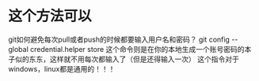 # 这个方法可以

git如何避免每次pull或者push的时候都要输入用户名和密码？
git config --global credential.helper store
这个命令则是在你的本地生成一个账号密码的本子似的东东，这样就不用每次都输入了（但是还得输入一次）
这个指令对于windows，linux都是通用的！！！

